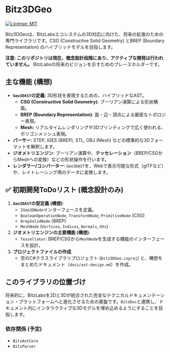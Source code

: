 # Bitz3DGeo

[![License: MIT](https://img.shields.io/badge/License-MIT-yellow.svg)](https://opensource.org/licenses/MIT)

Bitz3DGeoは、BitzLabsエコシステムの3D対応に向けた、将来の拡張のための専門ライブラリです。CSG (Constructive Solid Geometry) とBREP (Boundary Representation) のハイブリッドモデルを目指します。

**注意: このリポジトリは現在、概念設計段階にあり、アクティブな開発は行われていません。**
BitzLabsの将来のビジョンを示すためのプレースホルダーです。

## 主な機能 (構想)

-   **`Geo3DAST`の定義**: 3D形状を表現するための、ハイブリッドなAST。
    -   **CSG (Constructive Solid Geometry)**: ブーリアン演算による形状構築。
    -   **BREP (Boundary Representation)**: 面・辺・頂点による厳密なトポロジー表現。
    -   **Mesh**: リアルタイムレンダリングや3Dプリンティングで広く使われる、ポリゴンメッシュ表現。
-   **パーサー**: STEP, IGES (BREP), STL, OBJ (Mesh) などの標準的な3Dフォーマットを解釈します。
-   **ジオメトリエンジン**: ブーリアン演算や、**テッセレーション**（BREP/CSGからMeshへの変換）などの形状操作を行います。
-   **レンダラー/コンバーター**: `Geo3DAST`を、Webで表示可能な形式（glTFなど）や、レイトレーシング用のデータに変換します。

## ✅ 初期開発ToDoリスト (概念設計のみ)

1.  **`Geo3DAST`の型定義 (構想)**:
    *   `IGeo3DNode`インターフェースを定義。
    *   `BooleanOperationNode`, `TransformNode`, `PrimitiveNode` (CSG)
    *   `BrepSolidNode` (BREP)
    *   `MeshNode` (`Vertices`, `Indices`, `Normals`, `UVs`)
2.  **ジオメトリエンジンの主要機能 (構想)**:
    *   `Tessellator`: BREP/CSGから`MeshNode`を生成する機能のインターフェースを設計。
3.  **プロジェクトファイルの作成**:
    *   空のC#クラスライブラリプロジェクト (`Bitz3DGeo.csproj`) と、構想をまとめたドキュメント（`docs/ast-design.md`）を作成。

## このライブラリの位置づけ

将来的に、BitzLabsを2Dと3Dが統合された完全なテクニカルドキュメンテーション・プラットフォームへと進化させるための基盤です。`BitzDoc`と連携し、ドキュメント内にインタラクティブな3Dモデルを埋め込めるようにすることを目指します。

### 依存関係 (予定)

-   `BitzAstCore`
-   `BitzParser`
